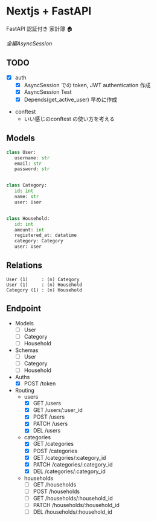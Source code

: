 # Nextjs + FastAPI

FastAPI 認証付き 家計簿 🏠

*全編AsyncSession*


## TODO

- [x] auth
  - [x] AsyncSession での token, JWT authentication 作成
  - [x] AsyncSession Test
  - [x] Depends(get_active_user) 早めに作成

- conftest
  - いい感じのconftest の使い方を考える


## Models

```python
class User:
   username: str
   email: str
   password: str


class Category:
   id: int
   name: str
   user: User


class Household:
   id: int
   amount: int
   registered_at: datatime
   category: Category
   user: User
```


## Relations

```text
User (1)     : (n) Category
User (1)     : (n) Household
Category (1) : (n) Household
```


## Endpoint

- Models
  - [ ] User
  - [ ] Category
  - [ ] Household

- Schemas
  - [ ] User
  - [ ] Category
  - [ ] Household

- Auths
  - [x] POST /token

- Routing
  - users
    - [x] GET   /users
    - [x] GET   /users/:user_id
    - [x] POST  /users
    - [x] PATCH /users
    - [x] DEL   /users

  - categories
    - [x] GET   /categories
    - [x] POST  /categories
    - [x] GET   /categories/:category_id
    - [x] PATCH /categories/:category_id
    - [x] DEL   /categories/:category_id

  - households
    - [ ] GET   /households
    - [ ] POST  /households
    - [ ] GET   /households/:household_id
    - [ ] PATCH /households/:household_id
    - [ ] DEL   /households/:household_id
